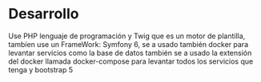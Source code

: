 # Desarrollo

Use PHP lenguaje de programación y Twig que es un motor de plantilla, tambíen use un FrameWork: Symfony 6, se a usado también docker para levantar servicios como la base de datos también se a usado la extensión del docker llamada docker-compose para levantar todos los servicios que tenga y bootstrap 5  
